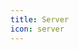 ```yaml
---
title: Server
icon: server
---
```


<div class="catalog-display-container">
  <Catalog base='/guide/config/server' />
</div>
